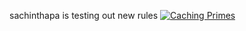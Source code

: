 sachinthapa is testing out new rules
[![Caching Primes](https://github.com/sachinthapa/august_6_actions/actions/workflows/main.yml/badge.svg)](https://github.com/sachinthapa/august_6_actions/actions/workflows/main.yml)
